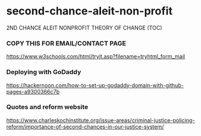 # second-chance-aleit-non-profit

2ND CHANCE ALEIT NONPROFIT THEORY OF CHANGE (TOC)

### COPY THIS FOR EMAIL/CONTACT PAGE

https://www.w3schools.com/html/tryit.asp?filename=tryhtml_form_mail

### Deploying with GoDaddy

https://hackernoon.com/how-to-set-up-godaddy-domain-with-github-pages-a9300366c7b

### Quotes and reform website

https://www.charleskochinstitute.org/issue-areas/criminal-justice-policing-reform/importance-of-second-chances-in-our-justice-system/
